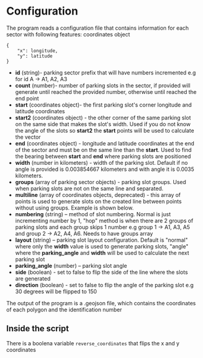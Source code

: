 # Configuration
The program reads a configuration file that contains information for each sector with following
features:
coordinates object

    {
	    "x": longitude,
	    "y": latitude
    }

 - **id** (string)- parking sector prefix that will have numbers incremented e.g for id A -> A1, A2, A3
 - **count** (number)- number of parking slots in the sector, if provided will generate until reached the provided number, otherwise until reached the end point
 - **start** (coordinates object)- the first parking slot's corner longitude and latitude coordinates 
 - **start2** (coordinates object) - the other corner of the same parking slot on the same side that makes the slot's width. Used if you do not know the angle of the slots so **start2** the **start** points will be used to calculate the vector
 - **end** (coordinates object) - longitude and latitude coordinates at the end of the sector and must be on the same line than the **start**. Used to find the bearing between **start** and **end** where parking slots are positioned 
 - **width** (number in kilometers) - width of the parking slot. Default if no angle is provided is 0.003854667 kilometers and with angle it is 0.0035 kilometers.  
 - **groups** (array of parking sector objects) - parking slot groups. Used when parking slots are not on the same line and separated.
 - **multiline** (array of coordinates objects, deprecated) - this array of points is used to generate slots on the created line between points without using groups. Example is shown below.
 - **numbering** (string) – method of slot numbering. Normal is just incrementing number by 1, "hop" method is when there are 2 groups of parking slots and each group skips 1 number e.g group 1 -> A1, A3, A5 and group 2 -> A2, A4, A6. Needs to have groups array
 - **layout** (string) – parking slot layout configuration. Default is "normal" where only the **width** value is used to generate parking slots, "angle" where the **parking_angle** and **width** will be used to calculate the next parking slot
 - **parking_angle** (number) – parking slot angle
 - **side** (boolean) - set to false to flip the side of the line where the slots are generated
 - **direction** (boolean) - set to false to flip the angle of the parking slot e.g 30 degrees will be flipped to 150

The output of the program is a .geojson file, which contains the coordinates of each polygon and
the identification number

## Inside the script
There is a boolena variable ``` reverse_coordinates ``` that flips the x and y coordinates
